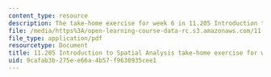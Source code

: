 ```yaml
---
content_type: resource
description: The take-home exercise for week 6 in 11.205 Introduction to Spatial Analysis.
file: /media/https%3A/open-learning-course-data-rc.s3.amazonaws.com/11-205-introduction-to-spatial-analysis-fall-2019/9cafab3b275ee66a4b57f9630935cee1_11.205f19_week_6_takehome.pdf
file_type: application/pdf
resourcetype: Document
title: 11.205 Introduction to Spatial Analysis take-home exercise for week 6
uid: 9cafab3b-275e-e66a-4b57-f9630935cee1
---
```

